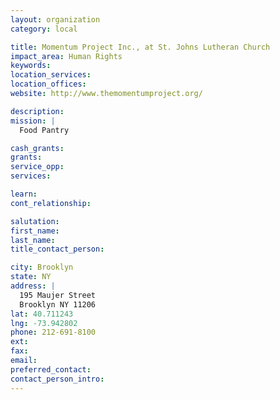 ```yaml
---
layout: organization
category: local

title: Momentum Project Inc., at St. Johns Lutheran Church
impact_area: Human Rights
keywords: 
location_services: 
location_offices: 
website: http://www.themomentumproject.org/

description: 
mission: |
  Food Pantry

cash_grants: 
grants: 
service_opp: 
services: 

learn: 
cont_relationship: 

salutation: 
first_name: 
last_name: 
title_contact_person: 

city: Brooklyn
state: NY
address: |
  195 Maujer Street     
  Brooklyn NY 11206
lat: 40.711243
lng: -73.942802
phone: 212-691-8100
ext: 
fax: 
email: 
preferred_contact: 
contact_person_intro: 
---
```

